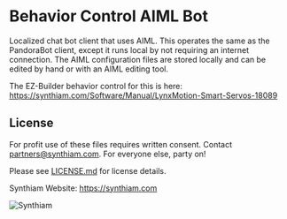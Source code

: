 # Behavior Control AIML Bot

Localized chat bot client that uses AIML. This operates the same as the PandoraBot client, except it runs local by not requiring an internet connection. The AIML configuration files are stored locally and can be edited by hand or with an AIML editing tool. 

The EZ-Builder behavior control for this is here: https://synthiam.com/Software/Manual/LynxMotion-Smart-Servos-18089

## License

For profit use of these files requires written consent. Contact partners@synthiam.com. For everyone else, party on!

Please see [LICENSE.md](https://github.com/synthiam/Behavior_Control_AimlBot/blob/master/LICENSE.md) for license details.

Synthiam Website: https://synthiam.com

![Synthiam](https://live.staticflickr.com/65535/47791527651_358dffb302_m.jpg)
